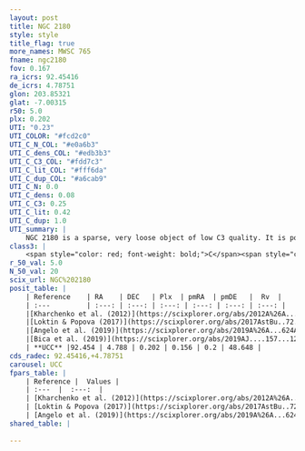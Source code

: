 ```yaml
---
layout: post
title: NGC 2180
style: style
title_flag: true
more_names: MWSC 765
fname: ngc2180
fov: 0.167
ra_icrs: 92.45416
de_icrs: 4.78751
glon: 203.85321
glat: -7.00315
r50: 5.0
plx: 0.202
UTI: "0.23"
UTI_COLOR: "#fcd2c0"
UTI_C_N_COL: "#e0a6b3"
UTI_C_dens_COL: "#edb3b3"
UTI_C_C3_COL: "#fdd7c3"
UTI_C_lit_COL: "#fff6da"
UTI_C_dup_COL: "#a6cab9"
UTI_C_N: 0.0
UTI_C_dens: 0.08
UTI_C_C3: 0.25
UTI_C_lit: 0.42
UTI_C_dup: 1.0
UTI_summary: |
    NGC 2180 is a sparse, very loose object of low C3 quality. It is poorly studied in the literature, with no articles listed in the last 6 years.<br><br><span style="color: #99180f; font-weight: bold;">Warning: </span>contains less than 25 stars with <i>P>0.5</i> estimated.
class3: |
    <span style="color: red; font-weight: bold;">C</span><span style="color: red; font-weight: bold;">C</span>
r_50_val: 5.0
N_50_val: 20
scix_url: NGC%202180
posit_table: |
    | Reference    | RA    | DEC   | Plx  | pmRA  | pmDE   |  Rv  |
    | :---         | :---: | :---: | :---: | :---: | :---: | :---: |
    |[Kharchenko et al. (2012)](https://scixplorer.org/abs/2012A%26A...543A.156K) | 92.438 | 4.805 | -- | 0.6 | 0.19 | -- |
    |[Loktin & Popova (2017)](https://scixplorer.org/abs/2017AstBu..72..257L) | 92.445 | 4.807 | -- | 0.039 | -0.495 | -- |
    |[Angelo et al. (2019)](https://scixplorer.org/abs/2019A%26A...624A...8A) | 92.433 | 4.823 | -- | -- | -- | -- |
    |[Bica et al. (2019)](https://scixplorer.org/abs/2019AJ....157...12B) | 92.45 | 4.806 | -- | -- | -- | -- |
    | **UCC** |92.454 | 4.788 | 0.202 | 0.156 | 0.2 | 48.648 | 
cds_radec: 92.45416,+4.78751
carousel: UCC
fpars_table: |
    | Reference |  Values |
    | :---  |  :---:  |
    | [Kharchenko et al. (2012)](https://scixplorer.org/abs/2012A%26A...543A.156K) | `e_bv=0.396, distance=1882, log_age=9.355` |
    | [Loktin & Popova (2017)](https://scixplorer.org/abs/2017AstBu..72..257L) | `E(B-V)=0.291, Dmod=11.464, logt=8.1` |
    | [Angelo et al. (2019)](https://scixplorer.org/abs/2019A%26A...624A...8A) | `dsun=1.05, Age=0.71, Mphot=27` |
shared_table: |
    
---
```

